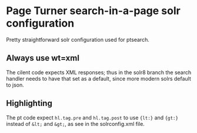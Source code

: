# Page Turner search-in-a-page solr configuration

Pretty straightforward solr configuration used for ptsearch.

## Always use wt=xml

The cilent code expects XML responses; thus in the solr8 branch the search handler needs to have
that set as a default, since more modern solrs default to json.

## Highlighting

The pt code expect `hl.tag.pre` and `hl.tag.post` to use
`{lt:}` and `{gt:}` instead of `&lt;` and `&gt;`, as see in the solrconfig.xml file.

